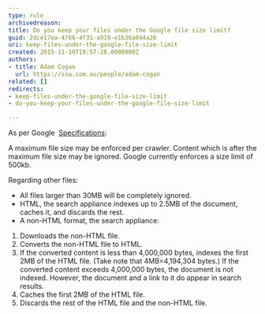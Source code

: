 ```yaml
---
type: rule
archivedreason: 
title: Do you keep your files under the Google file size limit?
guid: 2dce17ea-4786-4f31-a919-e1b36a044a26
uri: keep-files-under-the-google-file-size-limit
created: 2015-11-10T19:57:28.0000000Z
authors:
- title: Adam Cogan
  url: https://ssw.com.au/people/adam-cogan
related: []
redirects:
- keep-files-under-the-google-file-size-limit
- do-you-keep-your-files-under-the-google-file-size-limit

---
```


As per Google  [Specifications](https&#58;//support.google.com/gsa/answer/4411411#settings):

A maximum file size may be enforced per crawler. Content which is after the maximum file size may be ignored. Google currently enforces a size limit of 500kb.

<!--endintro-->

Regarding other files:

* All files larger than 30MB will be completely ignored.
* HTML, the search appliance indexes up to 2.5MB of the document, caches it, and discards the rest.
* A non-HTML format, the search appliance:


1. Downloads the non-HTML file.
2. Converts the non-HTML file to HTML.
3. If the converted content is less than 4,000,000 bytes, indexes the first 2MB of the HTML file. (Take note that 4MB=4,194,304 bytes.) If the converted content exceeds 4,000,000 bytes, the document is not indexed. However, the document and a link to it do appear in search results.
4. Caches the first 2MB of the HTML file.
5. Discards the rest of the HTML file and the non-HTML file.
